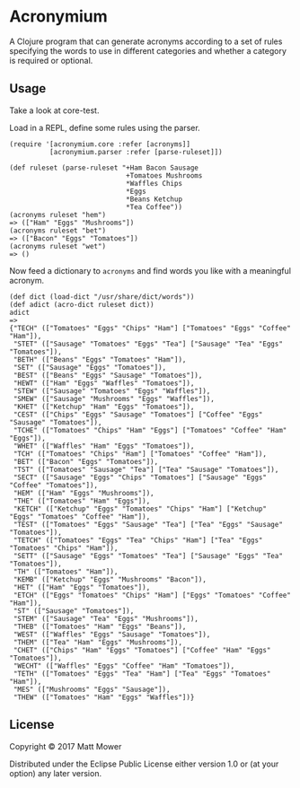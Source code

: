 # Acronymium

A Clojure program that can generate acronyms according to a set of rules specifying the words
 to use in different categories and whether a category is required or optional.

## Usage

Take a look at core-test.

Load in a REPL, define some rules using the parser.

    (require '[acronymium.core :refer [acronyms]]
              [acronymium.parser :refer [parse-ruleset]])
              
    (def ruleset (parse-ruleset "+Ham Bacon Sausage
                                 +Tomatoes Mushrooms
                                 *Waffles Chips
                                 *Eggs
                                 *Beans Ketchup
                                 *Tea Coffee"))
    (acronyms ruleset "hem")
    => (["Ham" "Eggs" "Mushrooms"])
    (acronyms ruleset "bet")
    => (["Bacon" "Eggs" "Tomatoes"])
    (acronyms ruleset "wet")
    => ()
    
Now feed a dictionary to `acronyms` and find words you like with
a meaningful acronym.

    (def dict (load-dict "/usr/share/dict/words"))
    (def adict (acro-dict ruleset dict))
    adict
    =>
    {"TECH" (["Tomatoes" "Eggs" "Chips" "Ham"] ["Tomatoes" "Eggs" "Coffee" "Ham"]),
     "STET" (["Sausage" "Tomatoes" "Eggs" "Tea"] ["Sausage" "Tea" "Eggs" "Tomatoes"]),
     "BETH" (["Beans" "Eggs" "Tomatoes" "Ham"]),
     "SET" (["Sausage" "Eggs" "Tomatoes"]),
     "BEST" (["Beans" "Eggs" "Sausage" "Tomatoes"]),
     "HEWT" (["Ham" "Eggs" "Waffles" "Tomatoes"]),
     "STEW" (["Sausage" "Tomatoes" "Eggs" "Waffles"]),
     "SMEW" (["Sausage" "Mushrooms" "Eggs" "Waffles"]),
     "KHET" (["Ketchup" "Ham" "Eggs" "Tomatoes"]),
     "CEST" (["Chips" "Eggs" "Sausage" "Tomatoes"] ["Coffee" "Eggs" "Sausage" "Tomatoes"]),
     "TCHE" (["Tomatoes" "Chips" "Ham" "Eggs"] ["Tomatoes" "Coffee" "Ham" "Eggs"]),
     "WHET" (["Waffles" "Ham" "Eggs" "Tomatoes"]),
     "TCH" (["Tomatoes" "Chips" "Ham"] ["Tomatoes" "Coffee" "Ham"]),
     "BET" (["Bacon" "Eggs" "Tomatoes"]),
     "TST" (["Tomatoes" "Sausage" "Tea"] ["Tea" "Sausage" "Tomatoes"]),
     "SECT" (["Sausage" "Eggs" "Chips" "Tomatoes"] ["Sausage" "Eggs" "Coffee" "Tomatoes"]),
     "HEM" (["Ham" "Eggs" "Mushrooms"]),
     "THE" (["Tomatoes" "Ham" "Eggs"]),
     "KETCH" (["Ketchup" "Eggs" "Tomatoes" "Chips" "Ham"] ["Ketchup" "Eggs" "Tomatoes" "Coffee" "Ham"]),
     "TEST" (["Tomatoes" "Eggs" "Sausage" "Tea"] ["Tea" "Eggs" "Sausage" "Tomatoes"]),
     "TETCH" (["Tomatoes" "Eggs" "Tea" "Chips" "Ham"] ["Tea" "Eggs" "Tomatoes" "Chips" "Ham"]),
     "SETT" (["Sausage" "Eggs" "Tomatoes" "Tea"] ["Sausage" "Eggs" "Tea" "Tomatoes"]),
     "TH" (["Tomatoes" "Ham"]),
     "KEMB" (["Ketchup" "Eggs" "Mushrooms" "Bacon"]),
     "HET" (["Ham" "Eggs" "Tomatoes"]),
     "ETCH" (["Eggs" "Tomatoes" "Chips" "Ham"] ["Eggs" "Tomatoes" "Coffee" "Ham"]),
     "ST" (["Sausage" "Tomatoes"]),
     "STEM" (["Sausage" "Tea" "Eggs" "Mushrooms"]),
     "THEB" (["Tomatoes" "Ham" "Eggs" "Beans"]),
     "WEST" (["Waffles" "Eggs" "Sausage" "Tomatoes"]),
     "THEM" (["Tea" "Ham" "Eggs" "Mushrooms"]),
     "CHET" (["Chips" "Ham" "Eggs" "Tomatoes"] ["Coffee" "Ham" "Eggs" "Tomatoes"]),
     "WECHT" (["Waffles" "Eggs" "Coffee" "Ham" "Tomatoes"]),
     "TETH" (["Tomatoes" "Eggs" "Tea" "Ham"] ["Tea" "Eggs" "Tomatoes" "Ham"]),
     "MES" (["Mushrooms" "Eggs" "Sausage"]),
     "THEW" (["Tomatoes" "Ham" "Eggs" "Waffles"])}

## License

Copyright © 2017 Matt Mower

Distributed under the Eclipse Public License either version 1.0 or (at
your option) any later version.
